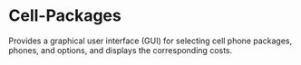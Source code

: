 # Cell-Packages
Provides a graphical user interface (GUI) for selecting cell phone packages, phones, and options, and displays the corresponding costs.
